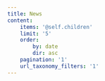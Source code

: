 ```yaml
---
title: News
content:
    items: '@self.children'
    limit: '5'
    order:
        by: date
        dir: asc
    pagination: '1'
    url_taxonomy_filters: '1'
---
```


